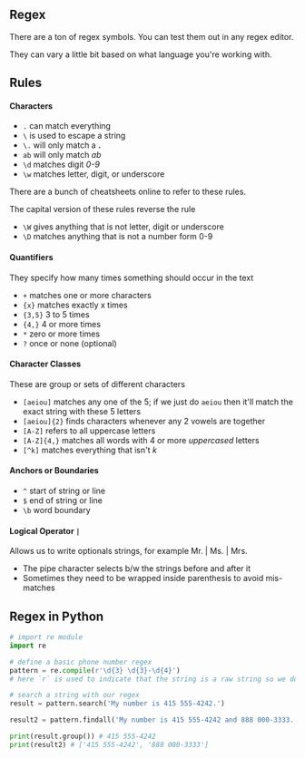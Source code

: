 ## Regex

There are a ton of regex symbols. You can test them out in any regex editor.

They can vary a little bit based on what language you're working with.

## Rules

#### Characters

- `.` can match everything
- `\` is used to escape a string
- `\.` will only match a **.**
- `ab` will only match _ab_
- `\d` matches digit _0-9_
- `\w` matches letter, digit, or underscore

There are a bunch of cheatsheets online to refer to these rules.

The capital version of these rules reverse the rule

- `\W` gives anything that is not letter, digit or underscore
- `\D` matches anything that is not a number form 0-9

#### Quantifiers

They specify how many times something should occur in the text

- `+` matches one or more characters
- `{x}` matches exactly x times
- `{3,5}` 3 to 5 times
- `{4,}` 4 or more times
- `*` zero or more times
- `?` once or none (optional)

#### Character Classes

These are group or sets of different characters

- `[aeiou]` matches any one of the 5; if we just do `aeiou` then it'll match the exact string with these 5 letters
- `[aeiou]{2}` finds characters whenever any 2 vowels are together
- `[A-Z]` refers to all uppercase letters
- `[A-Z]{4,}` matches all words with 4 or more _uppercased_ letters
- `[^k]` matches everything that isn't _k_

#### Anchors or Boundaries

- `^` start of string or line
- `$` end of string or line
- `\b` word boundary

#### Logical Operator `|`

Allows us to write optionals strings, for example Mr. | Ms. | Mrs.

- The pipe character selects b/w the strings before and after it
- Sometimes they need to be wrapped inside parenthesis to avoid mis-matches

## Regex in Python

```py
# import re module
import re

# define a basic phone number regex
pattern = re.compile(r'\d{3} \d{3}-\d{4}')
# here `r` is used to indicate that the string is a raw string so we don't need to escape the backslashes

# search a string with our regex
result = pattern.search('My number is 415 555-4242.')

result2 = pattern.findall('My number is 415 555-4242 and 888 000-3333.')

print(result.group()) # 415 555-4242
print(result2) # ['415 555-4242', '888 000-3333']
```
